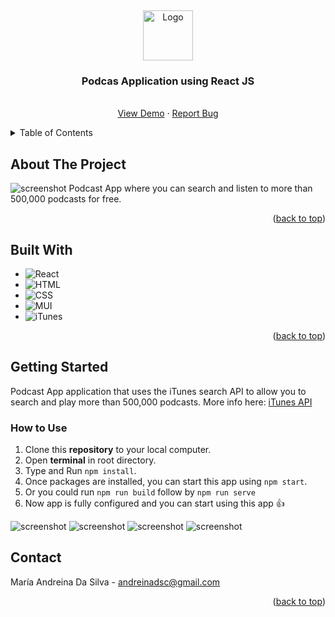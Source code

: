 <a name='readme-top'></a>
<br />
<div align='center'>

  <img src='/android-chrome-192x192' alt='Logo' width='80' height='80' />
  <h3 align='center'>Podcas Application using React JS</h3>
  <p align='center'>
    <br />
    <a href='https://podcasts-itunes-app.netlify.app/'>View Demo</a>
    ·
    <a href='https://github.com/andreinadsc/podcast/issues'>Report Bug</a>
  </p>
</div>

<details>
  <summary>Table of Contents</summary>
  <ol>
    <li>
      <a href='#about-the-project'>About The Project</a>
    </li>
    <li>
        <a href='#built-with'>Built With</a>
    </li>
     <li>
      <a href='#before-you-start'>Before You Start</a>
    </li>
    <li>
      <a href='#getting-started'>Getting Started</a>
    </li>
    <li><a href='#contact'>Contact</a></li>
  </ol>
</details>

## About The Project

![screenshot](/screenshot-1.png)
Podcast App where you can search and listen to more than 500,000 podcasts for free.

<p align='right'>(<a href='#readme-top'>back to top</a>)</p>

## Built With

- ![React](https://img.shields.io/badge/react-000000?style=for-the-badge&logo=react&logoColor=white)
- ![HTML](https://img.shields.io/badge/html-000000?style=for-the-badge&logo=html5&logoColor=white)
- ![CSS](https://img.shields.io/badge/ccs-000000?style=for-the-badge&logo=css3&logoColor=white)
- ![MUI](https://img.shields.io/badge/mui-000000?style=for-the-badge&logo=mui&logoColor=white)
- ![iTunes](https://img.shields.io/badge/itunes-000000?style=for-the-badge&logo=itunes&logoColor=white)

<p align='right'>(<a href='#readme-top'>back to top</a>)</p>

## Getting Started

Podcast App application that uses the iTunes search API to allow you to search and play more than 500,000 podcasts. More info here: [iTunes API](https://developer.apple.com/library/archive/documentation/AudioVideo/Conceptual/iTuneSearchAPI/index.html#//apple_ref/doc/uid/TP40017632-CH3-SW1)

### How to Use
1. Clone this **repository** to your local computer.
2. Open **terminal** in root directory.
3. Type and Run `npm install`.
4. Once packages are installed, you can start this app using `npm start`.
5. Or you could run `npm run build` follow by `npm run serve`
6. Now app is fully configured and you can start using this app :+1:

![screenshot](/screenshot-1.png)
![screenshot](/screenshot-2.png)
![screenshot](/screenshot-3.png)
![screenshot](/screenshot-4.png)


## Contact
María Andreina Da Silva - andreinadsc@gmail.com
<p align='right'>(<a href='#readme-top'>back to top</a>)</p>
